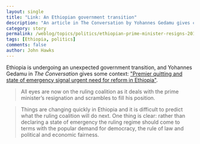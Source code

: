 ```yaml
---
layout: single
title: "Link: An Ethiopian government transition"
description: "An article in The Conversation by Yohannes Gedamu gives context on the events surrounding a prime ministerial resignation."
category: story
permalink: /weblog/topics/politics/ethiopian-prime-minister-resigns-2018.html
tags: [Ethiopia, politics]
comments: false
author: John Hawks
---
```



Ethiopia is undergoing an unexpected government transition, and Yohannes Gedamu in <em>The Conversation</em> gives some context: <a href="https://theconversation.com/premier-quitting-and-state-of-emergency-signal-urgent-need-for-reform-in-ethiopia-91966">"Premier quitting and state of emergency signal urgent need for reform in Ethiopia"</a>.

<blockquote>All eyes are now on the ruling coalition as it deals with the prime minister’s resignation and scrambles to fill his position.</blockquote>

<blockquote>Things are changing quickly in Ethiopia and it is difficult to predict what the ruling coalition will do next. One thing is clear: rather than declaring a state of emergency the ruling regime should come to terms with the popular demand for democracy, the rule of law and political and economic fairness.</blockquote>


